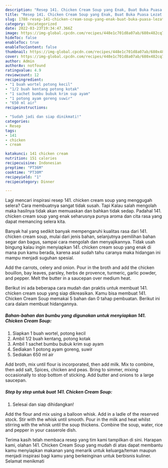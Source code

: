 ```yaml
---
description: "Resep 141. Chicken Cream Soup yang Enak, Buat Buka Puasa Lezat Sekali"
title: "Resep 141. Chicken Cream Soup yang Enak, Buat Buka Puasa Lezat Sekali"
slug: 1788-resep-141-chicken-cream-soup-yang-enak-buat-buka-puasa-lezat-sekali
category: Uncategorized
date: 2022-03-23T19:34:47.366Z
image: https://img-global.cpcdn.com/recipes/448e1c701d8a07ab/680x482cq70/141-chicken-cream-soup-foto-resep-utama.jpg
hideToc: false
enableToc: true
enableTocContent: false
thumbnail: https://img-global.cpcdn.com/recipes/448e1c701d8a07ab/680x482cq70/141-chicken-cream-soup-foto-resep-utama.jpg
cover: https://img-global.cpcdn.com/recipes/448e1c701d8a07ab/680x482cq70/141-chicken-cream-soup-foto-resep-utama.jpg
author: Admin
authorAv: notfound
ratingvalue: 4.9
reviewcount: 12
recipeingredient:
- "1 buah wortel potong kecil"
- "1/2 buah kentang potong kotak"
- "1 sachet bumbu bubuk krim sup ayam"
- "1 potong ayam goreng suwir"
- "650 ml air"
recipeinstructions:

- "Sudah jadi dan siap dinikmati!"
categories:
- Resep
tags:
- 141
- chicken
- cream

katakunci: 141 chicken cream 
nutrition: 151 calories
recipecuisine: Indonesian
preptime: "PT36M"
cooktime: "PT30M"
recipeyield: "1"
recipecategory: Dinner

---
```



Lagi mencari inspirasi resep 141. chicken cream soup yang menggugah selera? Cara membuatnya sangat tidak susah. Tapi Kalau salah mengolah maka hasilnya tidak akan memuaskan dan bahkan tidak sedap. Padahal 141. chicken cream soup yang enak seharusnya punya aroma dan cita rasa yang dapat memancing selera kita.


Banyak hal yang sedikit banyak mempengaruhi kualitas rasa dari 141. chicken cream soup, mulai dari jenis bahan, selanjutnya pemilihan bahan segar dan bagus, sampai cara mengolah dan menyajikannya. Tidak usah bingung kalau ingin menyiapkan 141. chicken cream soup yang enak di mana pun kamu berada, karena asal sudah tahu caranya maka hidangan ini mampu menjadi suguhan spesial.

Add the carrots, celery and onion. Pour in the broth and add the chicken bouillon, bay leaves, parsley, herbs de provence, turmeric, garlic powder, and pepper. Melt the butter in a saucepan over medium heat.


Berikut ini ada beberapa cara mudah dan praktis untuk membuat 141. chicken cream soup yang siap dikreasikan. Kamu bisa membuat 141. Chicken Cream Soup memakai 5 bahan dan 0 tahap pembuatan. Berikut ini cara dalam membuat hidangannya.

<!--inarticleads1-->

##### Bahan-bahan dan bumbu yang digunakan untuk menyiapkan 141. Chicken Cream Soup:

1. Siapkan 1 buah wortel, potong kecil
1. Ambil 1/2 buah kentang, potong kotak
1. Ambil 1 sachet bumbu bubuk krim sup ayam
1. Sediakan 1 potong ayam goreng, suwir
1. Sediakan 650 ml air


Add broth, mix until flour is incorporated, then add milk. Mix to combine, then add salt, Spices, chicken and peas. Bring to simmer, mixing occasionally to stop bottom of sticking. Add butter and onions to a large saucepan. 

<!--inarticleads2-->

##### Step by step untuk buat 141. Chicken Cream Soup:


1. Selesai dan siap dihidangkan!

Add the flour and mix using a balloon whisk. Add in a ladle of the reserved stock. Stir with the whisk until smooth. Pour in the milk and heat whilst stirring with the whisk until the soup thickens. Combine the soup, water, rice and pepper in your casserole dish. 

Terima kasih telah membaca resep yang tim kami tampilkan di sini. Harapan kami, olahan 141. Chicken Cream Soup yang mudah di atas dapat membantu kamu menyiapkan makanan yang menarik untuk keluarga/teman maupun menjadi inspirasi bagi kamu yang berkeinginan untuk berbisnis kuliner. Selamat menikmati
